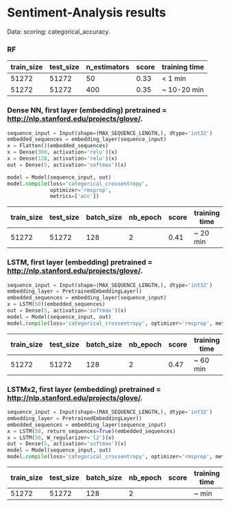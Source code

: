 # Sentiment-Analysis results
Data: scoring: categorical_accuracy.
### RF

train_size | test_size | n_estimators |score | training time
------------ | ------------- | ---------- | ------------- | ----------
51272 | 51272 | 50 | 0.33 | < 1 min
51272 | 51272 | 400 | 0.35 | ~ 10-20 min

### Dense NN, first layer (embedding) pretrained = http://nlp.stanford.edu/projects/glove/.
```python
sequence_input = Input(shape=(MAX_SEQUENCE_LENGTH,), dtype='int32')
embedded_sequences = embedding_layer(sequence_input)
x = Flatten()(embedded_sequences)
x = Dense(300, activation='relu')(x)
x = Dense(128, activation='relu')(x)
out = Dense(5, activation='softmax')(x)

model = Model(sequence_input, out)
model.compile(loss='categorical_crossentropy',
              optimizer='rmsprop',
              metrics=['acc'])
```

train_size | test_size | batch_size |nb_epoch |score | training time
------------ | ------------- | ----------| ---------- | ------------- | ----------
51272 | 51272 | 128 | 2 | 0.41 | ~ 20 min

### LSTM, first layer (embedding) pretrained = http://nlp.stanford.edu/projects/glove/.
```python
sequence_input = Input(shape=(MAX_SEQUENCE_LENGTH,), dtype='int32')
embedding_layer = PretrainedEmbeddingLayer()
embedded_sequences = embedding_layer(sequence_input)
x = LSTM(50)(embedded_sequences)
out = Dense(5, activation='softmax')(x)
model = Model(sequence_input, out)
model.compile(loss='categorical_crossentropy', optimizer='rmsprop', metrics=['acc'])
```

train_size | test_size | batch_size |nb_epoch |score | training time
------------ | ------------- | ----------| ---------- | ------------- | ----------
51272 | 51272 | 128 | 2 | 0.47 | ~ 60 min


### LSTMx2, first layer (embedding) pretrained = http://nlp.stanford.edu/projects/glove/.
```python
sequence_input = Input(shape=(MAX_SEQUENCE_LENGTH,), dtype='int32')
embedding_layer = PretrainedEmbeddingLayer()
embedded_sequences = embedding_layer(sequence_input)
x = LSTM(50, return_sequences=True)(embedded_sequences)
x = LSTM(50, W_regularizer='l2')(x)
out = Dense(5, activation='softmax')(x)
model = Model(sequence_input, out)
model.compile(loss='categorical_crossentropy', optimizer='rmsprop', metrics=['acc'])
```

train_size | test_size | batch_size |nb_epoch |score | training time
------------ | ------------- | ----------| ---------- | ------------- | ----------
51272 | 51272 | 128 | 2 |  | ~  min
